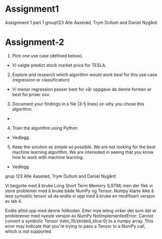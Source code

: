 # Assignment1
Assigmnent 1 part 1 
group123 Atle Aaserød, Trym Dullum and Daniel Nygård

# Assignment-2

1. Pick one use case (defined below).
-  Vi valgte predict stock market price for TESLA.
2. Explore and research which algorithm would work best for this use case (regression or classification)
- Vi mener regression passer best for vår oppgave da denne formen er best for priser osv.
3. Document your findings in a file (3-5 lines) on why you chose this algorithm.
- 
4. Train the algorithm using Python
-  Vedlegg
5. Keep the solution as simple as possible. We are not looking for the best machine learning algorithm. We are interested in seeing that you know how to work with machine learning.
-  Vedlegg

grup 123 Atle Aaserød, Trym Dullum and Daniel Nygård

Vi begynte med å bruke Long Short Term Memory (LSTM) men der fikk vi store problemer med å bruke både NumPy og Tensor. Numpy klarte ikke å lese symoblic tensor så da endte vi opp med å bruke en modifisert versjon av lab 4. 

Endte alltid opp med denne feilkoden. Etter mye leting virker det som det er probleremer med nyeste versjon av NumPy
NotImplementedError: Cannot convert a symbolic Tensor (lstm_15/strided_slice:0) to a numpy array. This error may indicate that you're trying to pass a Tensor to a NumPy call, which is not supported
